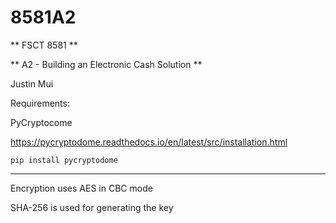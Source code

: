 # 8581A2

** FSCT 8581 **

** A2 - Building an Electronic Cash Solution **

Justin Mui


Requirements:

PyCryptocome

https://pycryptodome.readthedocs.io/en/latest/src/installation.html

`pip install pycryptodome`

---

Encryption uses AES in CBC mode

SHA-256 is used for generating the key





